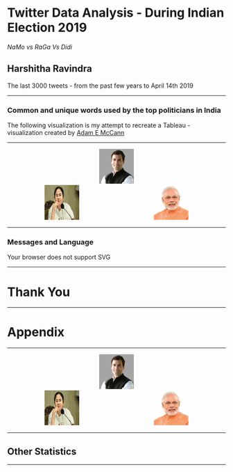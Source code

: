 # Twitter Data Analysis - During Indian Election 2019

*NaMo vs RaGa Vs Didi*

Harshitha Ravindra
---

The last 3000 tweets - from the past few years to April 14th 2019

<div id="vis"></div> 


---

### Common and unique words used by the top politicians in India


The following visualization is my attempt to recreate a Tableau - visualization created by  [Adam E McCann](https://public.tableau.com/en-us/s/gallery/game-thrones-words)

---

<!-- .slide: data-background-color="#000000" -->
<center><img src="RaGa.jpg" alt="Rahul Gandhi" width="80" height="80"></center>

<div id="vis4"></div>

<div id="container">
    <div style="display: flex; justify-content: space-around">
        <div><img src="Didi.jpg" alt="Mamata Bannerji" width="80" height="80"></div>
        <div><img src="NaMo.jpg" alt="Mamata Bannerji" width="80" height="80"></div>
    </div>
</div>


---

### Messages and Language
<object type="image/svg+xml" data="Link_Lang.svg">
  Your browser does not support SVG
</object>

---

<!-- .slide: data-background-color="#999999" -->

# Thank You

---

# Appendix

---

<center><img src="RaGa.jpg" alt="Rahul Gandhi" width="80" height="80"></center>

<div id="vis3"></div>

<div id="container">
    <div style="display: flex; justify-content: space-around">
        <div><img src="Didi.jpg" alt="Mamata Bannerji" width="80" height="80"></div>
        <div><img src="NaMo.jpg" alt="Mamata Bannerji" width="80" height="80"></div>
    </div>
</div>

---

## Other Statistics
<div id="vis2"></div>

---
<!-- http://sankeymatic.com/build/ -->